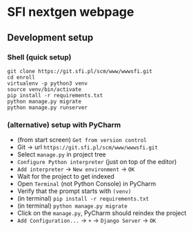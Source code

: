 # SFI nextgen webpage

## Development setup
### Shell (quick setup)
```shell script
git clone https://git.sfi.pl/scm/www/wwwsfi.git
cd enroll
virtualenv -p python3 venv
source venv/bin/activate
pip install -r requirements.txt
python manage.py migrate
python manage.py runserver
```
### (alternative) setup with PyCharm
* (from start screen) `Get from version control`
* Git -> url `https://git.sfi.pl/scm/www/wwwsfi.git`
* Select `manage.py` in project tree
* `Configure Python interpreter` (just on top of the editor)
* `Add interpreter` -> `New environment` -> `OK`
* Wait for the project to get indexed
* Open `Terminal` (not Python Console) in PyCharm
* Verify that the prompt starts with `(venv)`
* (in terminal) `pip install -r requirements.txt`
* (in terminal) `python manage.py migrate`
* Click on the `manage.py`, PyCharm should reindex the project
* `Add Configuration...` -> `+` -> `Django Server` -> `OK`


